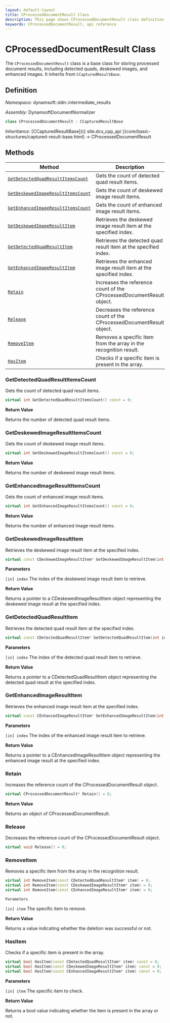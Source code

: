 ```yaml
---
layout: default-layout
title: CProcessedDocumentResult Class
description: This page shows CProcessedDocumentResult class definition of Dynamsoft Document Normalizer SDK C++ Edition.
keywords: CProcessedDocumentResult, api reference
---
```


# CProcessedDocumentResult Class

The `CProcessedDocumentResult` class is a base class for storing processed document results, including detected quads, deskewed images, and enhanced images. It inherits from `CCapturedResultBase`.

## Definition

*Namespace:* dynamsoft::ddn::intermediate_results

*Assembly:* DynamsoftDocumentNormalizer

```cpp
class CProcessedDocumentResult : CCapturedResultBase
```

*Inheritance:* [CCapturedResultBase]({{ site.dcv_cpp_api }}core/basic-structures/captured-result-base.html) -> CProcessedDocumentResult

## Methods

| Method | Description |
|--------|-------------|
| [`GetDetectedQuadResultItemsCount`](#getdetectedquadresultitemscount)   |	Gets the count of detected quad result items.                        |
| [`GetDeskewedImageResultItemsCount`](#getdeskewedimageresultitemscount) |	Gets the count of deskewed image result items.                       |
| [`GetEnhancedImageResultItemsCount`](#getenhancedimageresultitemscount) |	Gets the count of enhanced image result items.                       |
| [`GetDeskewedImageResultItem`](#getdeskewedimageresultitem)	          | Retrieves the deskewed image result item at the specified index.     |
| [`GetDetectedQuadResultItem`](#getdetectedquadresultitem)	              | Retrieves the detected quad result item at the specified index.      |
| [`GetEnhancedImageResultItem`](#getenhancedimageresultitem)	          | Retrieves the enhanced image result item at the specified index.     |
| [`Retain`](#retain)	                                                  | Increases the reference count of the CProcessedDocumentResult object.|
| [`Release`](#release)	                                                  | Decreases the reference count of the CProcessedDocumentResult object.|
| [`RemoveItem`](#removeitem)	                                          | Removes a specific item from the array in the recognition result.    |
| [`HasItem`](#hasitem)	                                                  | Checks if a specific item is present in the array.                   |

### GetDetectedQuadResultItemsCount

Gets the count of detected quad result items.

```cpp
virtual int GetDetectedQuadResultItemsCount() const = 0;
```

**Return Value**

Returns the number of detected quad result items.

### GetDeskewedImageResultItemsCount

Gets the count of deskewed image result items.

```cpp
virtual int GetDeskewedImageResultItemsCount() const = 0;
```

**Return Value**

Returns the number of deskewed image result items.

### GetEnhancedImageResultItemsCount

Gets the count of enhanced image result items.

```cpp
virtual int GetEnhancedImageResultItemsCount() const = 0;
```

**Return Value**

Returns the number of enhanced image result items.

### GetDeskewedImageResultItem

Retrieves the deskewed image result item at the specified index.

```cpp
virtual const CDeskewedImageResultItem* GetDeskewedImageResultItem(int index) const = 0;
```

**Parameters**

`[in] index` The index of the deskewed image result item to retrieve.

**Return Value**

Returns a pointer to a CDeskewedImageResultItem object representing the deskewed image result at the specified index.

### GetDetectedQuadResultItem

Retrieves the detected quad result item at the specified index.

```cpp
virtual const CDetectedQuadResultItem* GetDetectedQuadResultItem(int index) const = 0;
```

**Parameters**

`[in] index` The index of the detected quad result item to retrieve.

**Return Value**

Returns a pointer to a CDetectedQuadResultItem object representing the detected quad result at the specified index.

### GetEnhancedImageResultItem

Retrieves the enhanced image result item at the specified index.

```cpp
virtual const CEnhancedImageResultItem* GetEnhancedImageResultItem(int index) const = 0;
```

**Parameters**

`[in] index` The index of the enhanced image result item to retrieve.

**Return Value**

Returns a pointer to a CEnhancedImageResultItem object representing the enhanced image result at the specified index.

### Retain

Increases the reference count of the CProcessedDocumentResult object.

```cpp
virtual CProcessedDocumentResult* Retain() = 0;
```

**Return Value**

Returns an object of CProcessedDocumentResult.

### Release

Decreases the reference count of the CProcessedDocumentResult object.

```cpp
virtual void Release() = 0;
```

### RemoveItem

Removes a specific item from the array in the recognition result.

```cpp
virtual int RemoveItem(const CDetectedQuadResultItem* item) = 0;
virtual int RemoveItem(const CDeskewedImageResultItem* item) = 0;
virtual int RemoveItem(const CEnhancedImageResultItem* item) = 0;
```

`Parameters`

`[in] item` The specific item to remove.

**Return Value**

Returns a value indicating whether the deletion was successful or not.

### HasItem

Checks if a specific item is present in the array.

```cpp
virtual bool HasItem(const CDetectedQuadResultItem* item) const = 0;
virtual bool HasItem(const CDeskewedImageResultItem* item) const = 0;
virtual bool HasItem(const CEnhancedImageResultItem* item) const = 0;
```

**Parameters**

`[in] item` The specific item to check.

**Return Value**

Returns a bool value indicating whether the item is present in the array or not.
